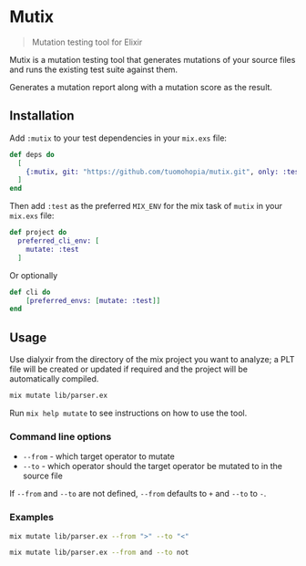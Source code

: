 # Mutix

> Mutation testing tool for Elixir

Mutix is a mutation testing tool that generates mutations of your source files
and runs the existing test suite against them.

Generates a mutation report along with a mutation score as the result.

## Installation

Add `:mutix` to your test dependencies in your `mix.exs` file:

```elixir
def deps do
  [
    {:mutix, git: "https://github.com/tuomohopia/mutix.git", only: :test}
  ]
end
```

Then add `:test` as the preferred `MIX_ENV` for the mix task of `mutix` in your
`mix.exs` file:

```elixir
def project do
  preferred_cli_env: [
    mutate: :test
  ]
```

Or optionally

```elixir
def cli do
    [preferred_envs: [mutate: :test]]
end
```

## Usage

Use dialyxir from the directory of the mix project you want to analyze; a PLT
file will be created or updated if required and the project will be
automatically compiled.

```bash
mix mutate lib/parser.ex
```

Run `mix help mutate` to see instructions on how to use the tool.

### Command line options

- `--from` - which target operator to mutate
- `--to` - which operator should the target operator be mutated to in the source
  file

If `--from` and `--to` are not defined, `--from` defaults to `+` and `--to` to
`-`.

### Examples

```bash
mix mutate lib/parser.ex --from ">" --to "<"
```

```bash
mix mutate lib/parser.ex --from and --to not
```
